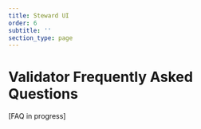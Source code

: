 ```yaml
---
title: Steward UI
order: 6
subtitle: ''
section_type: page
---
```


# Validator Frequently Asked Questions

[FAQ in progress]
